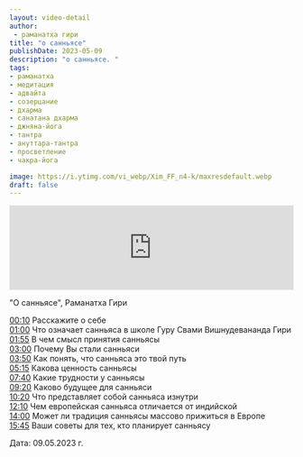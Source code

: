 ```yaml
---
layout: video-detail
author:
 - раманатха гири
title: "о санньясе"
publishDate: 2023-05-09
description: "о санньясе. "
tags: 
- раманатха
- медитация
- адвайта
- созерцание
- дхарма
- санатана дхарма
- джняна-йога
- тантра
- ануттара-тантра
- просветление
- чакра-йога

image: https://i.ytimg.com/vi_webp/Xim_FF_n4-k/maxresdefault.webp
draft: false
---
```


<iframe width="100%" src="https://www.youtube.com/embed/Xim_FF_n4-k" frameborder="0" allowfullscreen=""></iframe> 

 "О санньясе", Раманатха Гири

[00:10](https://www.youtube.com/watch?v=Xim%5FFF%5Fn4-k&t=10s) Расскажите о себе  
[01:00](https://www.youtube.com/watch?v=Xim%5FFF%5Fn4-k&t=60s) Что означает санньяса в школе Гуру Свами Вишнудевананда Гири  
[01:55](https://www.youtube.com/watch?v=Xim%5FFF%5Fn4-k&t=115s) В чем смысл принятия санньясы  
[03:00](https://www.youtube.com/watch?v=Xim%5FFF%5Fn4-k&t=180s) Почему Вы стали санньяси  
[03:50](https://www.youtube.com/watch?v=Xim%5FFF%5Fn4-k&t=230s) Как понять, что санньяса это твой путь  
[05:15](https://www.youtube.com/watch?v=Xim%5FFF%5Fn4-k&t=315s) Какова ценность санньясы  
[07:40](https://www.youtube.com/watch?v=Xim%5FFF%5Fn4-k&t=460s) Какие трудности у санньясы  
[09:20](https://www.youtube.com/watch?v=Xim%5FFF%5Fn4-k&t=560s) Каково будущее для санньяси  
[10:20](https://www.youtube.com/watch?v=Xim%5FFF%5Fn4-k&t=620s) Что представляет собой санньяса изнутри  
[12:10](https://www.youtube.com/watch?v=Xim%5FFF%5Fn4-k&t=730s) Чем европейская санньяса отличается от индийской  
[14:00](https://www.youtube.com/watch?v=Xim%5FFF%5Fn4-k&t=840s) Может ли традиция санньясы массово прижиться в Европе  
[15:45](https://www.youtube.com/watch?v=Xim%5FFF%5Fn4-k&t=945s) Ваши советы для тех, кто планирует санньясу  

  
 Дата: 09.05.2023 г.

  

 